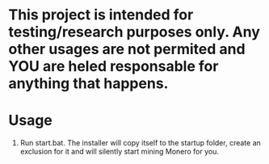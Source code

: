 # This project is intended for testing/research purposes only. Any other usages are not permited and YOU are heled responsable for anything that happens.

# Usage

1. Run start.bat. The installer will copy itself to the startup folder, create an exclusion for it and will silently start mining Monero for you.
